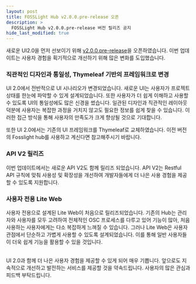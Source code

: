 ```yaml
---
layout: post
title: FOSSLight Hub v2.0.0.pre-release 오픈
description: >
  FOSSLight Hub v2.0.0.pre-release 버전 릴리즈 공지
hide_last_modified: true
---
```



새로운 UI2.0을 먼저 선보이기 위해 
[v2.0.0.pre-release](https://github.com/fosslight/fosslight/releases/tag/v2.0.0.pre-release)을 오픈하였습니다.
이번 업데이트는 사용자 경험을 획기적으로 개선하기 위해 많은 변화를 도입했습니다.


### 직관적인 디자인과 통일성, Thymeleaf 기반의 프레임워크로 변경

UI 2.0에서 전반적으로 UI 시나리오가 변경되었습니다. 새로운 UI는 사용자가 프로젝트 상태를 한눈에 파악할 수 있게 설계되었습니다.
또한 사용자가 더 쉽게 이해하고 사용할 수 있도록 UI의 통일성에도 많은 신경을 썼습니다.
일관된 디자인과 직관적인 레이아웃 덕분에 사용자는 복잡한 과정을 거치지 않고도 필요한 정보를 쉽게 찾을 수 있습니다. 
이러한 접근 방식을 통해 사용자의 만족도가 크게 향상될 것으로 기대합니다. 

또한 UI 2.0에서는 기존의 UI 프레임워크를 Thymeleaf로 교체하였습니다. 이전 버전의 Fosslight hub를 사용하고 계신다면 참고해주시기 바랍니다.


### API V2 릴리즈

이번 업데이트에서는 새로운 API V2도 함께 릴리즈 되었습니다.
API V2는 Restful API 규칙에 맞춰 사용성 및 확장성을 개선하여 개발자들에게 더 나은 사용 경험을 제공할 수 있도록 지원합니다.


### 사용자 전용 Lite Web

사용자 전용으로 설계된 Lite Web이 처음으로 릴리즈되었습니다.
기존의 Hub는 관리자와 사용자를 모두 고려하여 전체적인 OSC 프로세스를 다루고 있어 기능이 많아, 처음 사용하는 사용자에게는 다소 복잡하게 느껴질 수 있습니다.
그러나 Lite Web은 사용자 관점에서 단순하고 가볍게 사용할 수 있도록 설계되었습니다. 이를 통해 일반 사용자들이 더욱 쉽게 기능을 활용할 수 있을 것입니다.


<br>
UI 2.0과 함께 더 나은 사용자 경험을 제공할 수 있게 되어 매우 기쁩니다. 
앞으로도 지속적으로 개선하고 발전하는 서비스를 제공할 것을 약속드립니다. 사용자의 많은 관심과 피드백 부탁드립니다.
